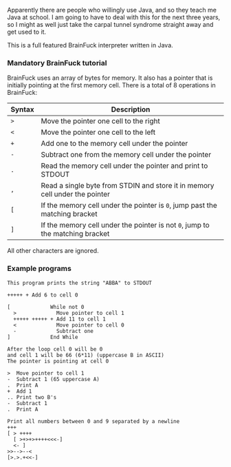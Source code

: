Apparently there are people who willingly use Java, and so they teach me Java at school. I am going to have to deal with this for the next three years, so I might as well just take the carpal tunnel syndrome straight away and get used to it.

This is a full featured BrainFuck interpreter written in Java.

### Mandatory BrainFuck tutorial

BrainFuck uses an array of bytes for memory. It also has a pointer that is initially pointing at the first memory cell. There is a total of 8 operations in BrainFuck:

| Syntax | Description                                                                   |
|--------|-------------------------------------------------------------------------------|
| `>`    | Move the pointer one cell to the right                                        |
| `<`    | Move the pointer one cell to the left                                         |
| `+`    | Add one to the memory cell under the pointer                                  |
| `-`    | Subtract one from the memory cell under the pointer                           |
| `.`    | Read the memory cell under the pointer and print to STDOUT                    |
| `,`    | Read a single byte from STDIN and store it in memory cell under the pointer   |
| `[`    | If the memory cell under the pointer is `0`, jump past the matching bracket   |
| `]`    | If the memory cell under the pointer is not `0`, jump to the matching bracket |

All other characters are ignored.

### Example programs

```brainfuck
This program prints the string "ABBA" to STDOUT

+++++ + Add 6 to cell 0

[             While not 0
  >             Move pointer to cell 1
  +++++ +++++ + Add 11 to cell 1
  <             Move pointer to cell 0
  -             Subtract one
]             End While

After the loop cell 0 will be 0
and cell 1 will be 66 (6*11) (uppercase B in ASCII)
The pointer is pointing at cell 0

>  Move pointer to cell 1
-  Subtract 1 (65 uppercase A)
.  Print A
+  Add 1
.. Print two B's
-  Subtract 1
.  Print A
```

```brainfuck
Print all numbers between 0 and 9 separated by a newline
+++
[ > ++++ 
  [ >+>+>++++<<<-]
  <- ]
>>-->--<
[>.>.+<<-]
```
